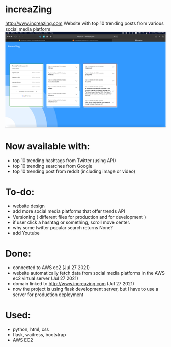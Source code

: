 # increaZing
http://www.increazing.com
Website with top 10 trending posts from various social media platform
![img_1.png](img_1.png)

# Now available with:
- top 10 trending hashtags from Twitter (using API)
- top 10 trending searches from Google 
- top 10 trending post from reddit (including image or video)
# To-do:
- website design
- add more social media platforms that offer trends API
- Versioning ( different files for production and for development )
- if user click a hashtag or something, scroll move center.
- why some twitter popular search returns None?
- add Youtube
# Done:
- connected to AWS ec2 (Jul 27 2021)
- website automatically fetch data from social media platforms in the AWS ec2 virtual server (Jul 27 2021)
- domain linked to http://www.increazing.com (Jul 27 2021)
- now the project is using flask development server, but I have to use a server for production deployment 

# Used:
- python, html, css
- flask, waitress, bootstrap
- AWS EC2
